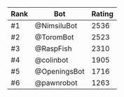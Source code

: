 Rank|Bot|Rating
---|---|---
#1|@NimsiluBot|2536
#2|@ToromBot|2523
#3|@RaspFish|2310
#4|@colinbot|1905
#5|@OpeningsBot|1716
#6|@pawnrobot|1263

